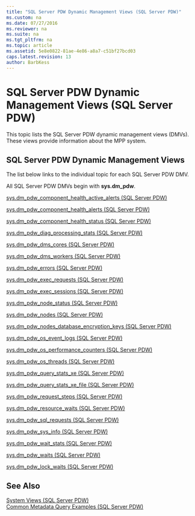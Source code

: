 ```yaml
---
title: "SQL Server PDW Dynamic Management Views (SQL Server PDW)"
ms.custom: na
ms.date: 07/27/2016
ms.reviewer: na
ms.suite: na
ms.tgt_pltfrm: na
ms.topic: article
ms.assetid: 5e8e0822-81ae-4e86-a8a7-c51bf27bcd03
caps.latest.revision: 13
author: BarbKess
---
```

# SQL Server PDW Dynamic Management Views (SQL Server PDW)
This topic lists the SQL Server PDW dynamic management views (DMVs). These views provide information about the MPP system.  
  
## <a name="Alphabetized"></a>SQL Server PDW Dynamic Management Views  
The list below links to the individual topic for each SQL Server PDW DMV.  
  
All SQL Server PDW DMVs begin with **sys.dm_pdw**.  
  
[sys.dm_pdw_component_health_active_alerts &#40;SQL Server PDW&#41;](../../mpp/sqlpdw/sys-dm-pdw-component-health-active-alerts-sql-server-pdw.md)  
  
[sys.dm_pdw_component_health_alerts &#40;SQL Server PDW&#41;](../../mpp/sqlpdw/sys-dm-pdw-component-health-alerts-sql-server-pdw.md)  
  
[sys.dm_pdw_component_health_status &#40;SQL Server PDW&#41;](../../mpp/sqlpdw/sys-dm-pdw-component-health-status-sql-server-pdw.md)  
  
[sys.dm_pdw_diag_processing_stats &#40;SQL Server PDW&#41;](../../mpp/sqlpdw/sys-dm-pdw-diag-processing-stats-sql-server-pdw.md)  
  
[sys.dm_pdw_dms_cores &#40;SQL Server PDW&#41;](../../mpp/sqlpdw/sys-dm-pdw-dms-cores-sql-server-pdw.md)  
  
[sys.dm_pdw_dms_workers &#40;SQL Server PDW&#41;](../../mpp/sqlpdw/sys-dm-pdw-dms-workers-sql-server-pdw.md)  
  
[sys.dm_pdw_errors &#40;SQL Server PDW&#41;](../../mpp/sqlpdw/sys-dm-pdw-errors-sql-server-pdw.md)  
  
[sys.dm_pdw_exec_requests &#40;SQL Server PDW&#41;](../../mpp/sqlpdw/sys-dm-pdw-exec-requests-sql-server-pdw.md)  
  
[sys.dm_pdw_exec_sessions &#40;SQL Server PDW&#41;](../../mpp/sqlpdw/sys-dm-pdw-exec-sessions-sql-server-pdw.md)  
  
[sys.dm_pdw_node_status &#40;SQL Server PDW&#41;](../../mpp/sqlpdw/sys-dm-pdw-node-status-sql-server-pdw.md)  
  
[sys.dm_pdw_nodes &#40;SQL Server PDW&#41;](../../mpp/sqlpdw/sys-dm-pdw-nodes-sql-server-pdw.md)  
  
[sys.dm_pdw_nodes_database_encryption_keys &#40;SQL Server PDW&#41;](../../mpp/sqlpdw/sys-dm-pdw-nodes-database-encryption-keys-sql-server-pdw.md)  
  
[sys.dm_pdw_os_event_logs &#40;SQL Server PDW&#41;](../../mpp/sqlpdw/sys-dm-pdw-os-event-logs-sql-server-pdw.md)  
  
[sys.dm_pdw_os_performance_counters &#40;SQL Server PDW&#41;](../../mpp/sqlpdw/sys-dm-pdw-os-performance-counters-sql-server-pdw.md)  
  
[sys.dm_pdw_os_threads &#40;SQL Server PDW&#41;](../../mpp/sqlpdw/sys-dm-pdw-os-threads-sql-server-pdw.md)  
  
[sys.dm_pdw_query_stats_xe &#40;SQL Server PDW&#41;](../../mpp/sqlpdw/sys-dm-pdw-query-stats-xe-sql-server-pdw.md)  
  
[sys.dm_pdw_query_stats_xe_file &#40;SQL Server PDW&#41;](../../mpp/sqlpdw/sys.dm_pdw_query_stats_xe_file-sql-server-pdw.md)  
  
[sys.dm_pdw_request_steps &#40;SQL Server PDW&#41;](../../mpp/sqlpdw/sys-dm-pdw-request-steps-sql-server-pdw.md)  
  
[sys.dm_pdw_resource_waits &#40;SQL Server PDW&#41;](../../mpp/sqlpdw/sys-dm-pdw-resource-waits-sql-server-pdw.md)  
  
[sys.dm_pdw_sql_requests &#40;SQL Server PDW&#41;](../../mpp/sqlpdw/sys-dm-pdw-sql-requests-sql-server-pdw.md)  
  
[sys.dm_pdw_sys_info &#40;SQL Server PDW&#41;](../../mpp/sqlpdw/sys-dm-pdw-sys-info-sql-server-pdw.md)  
  
[sys.dm_pdw_wait_stats &#40;SQL Server PDW&#41;](../../mpp/sqlpdw/sys-dm-pdw-wait-stats-sql-server-pdw.md)  
  
[sys.dm_pdw_waits &#40;SQL Server PDW&#41;](../../mpp/sqlpdw/sys-dm-pdw-waits-sql-server-pdw.md)  
  
[sys.dm_pdw_lock_waits &#40;SQL Server PDW&#41;](../../mpp/sqlpdw/sys-dm-pdw-lock-waits-sql-server-pdw.md)  
  
## See Also  
[System Views &#40;SQL Server PDW&#41;](../../mpp/sqlpdw/system-views-sql-server-pdw.md)  
[Common Metadata Query Examples &#40;SQL Server PDW&#41;](../../mpp/sqlpdw/common-metadata-query-examples-sql-server-pdw.md)  
  
